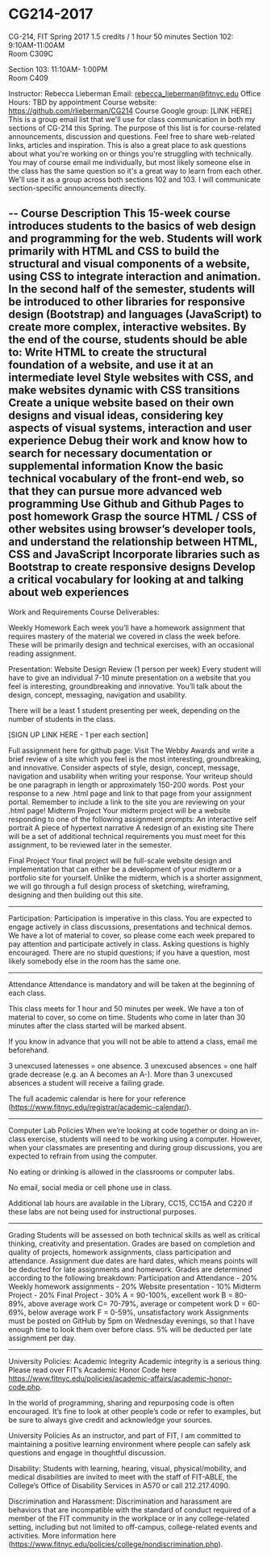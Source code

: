 # CG214-2017

CG-214, FIT Spring 2017 
1.5 credits / 1 hour 50 minutes
Section 102: 9:10AM-11:00AM       
Room C309C 

Section 103: 11:10AM- 1:00PM        
Room C409

Instructor: Rebecca Lieberman 
Email: rebecca_lieberman@fitnyc.edu
Office Hours: TBD by appointment 
Course website: https://github.com/rlieberman/CG214
Course Google group: [LINK HERE]
This is a group email list that we'll use for class communication in both my sections of CG-214 this Spring. 
The purpose of this list is for course-related announcements, discussion and questions. Feel free to share web-related links, articles and inspiration. This is also a great place to ask questions about what you're working on or things you're struggling with technically. You may of course email me individually, but most likely someone else in the class has the same question so it's a great way to learn from each other.
We'll use it as a group across both sections 102 and 103. I will communicate section-specific announcements directly.

--
Course Description
This 15-week course introduces students to the basics of web design and programming for the web. Students will work primarily with HTML and CSS to build the structural and visual components of a website, using CSS to integrate interaction and animation. In the second half of the semester, students will be introduced to other libraries for responsive design (Bootstrap) and languages (JavaScript) to create more complex, interactive websites.
By the end of the course, students should be able to:
Write HTML to create the structural foundation of a website, and use it at an intermediate level
Style websites with CSS, and make websites dynamic with CSS transitions 
Create a unique website based on their own designs and visual ideas, considering key aspects of visual systems, interaction and user experience
Debug their work and know how to search for necessary documentation or supplemental information
Know the basic technical vocabulary of the front-end web, so that they can pursue more advanced web programming
Use Github and Github Pages to post homework
Grasp the source HTML / CSS of other websites using browser’s developer tools, and understand the relationship between HTML, CSS and JavaScript
Incorporate libraries such as Bootstrap to create responsive designs
Develop a critical vocabulary for looking at and talking about web experiences 
--
Work and Requirements
Course Deliverables:

Weekly Homework
Each week you’ll have a homework assignment that requires mastery of the material we covered in class the week before. These will be primarily design and technical exercises, with an occasional reading assignment. 


Presentation: Website Design Review (1 person per week)
Every student will have to give an individual 7-10 minute presentation on a website that you feel is interesting, groundbreaking and innovative. You’ll talk about the design, concept, messaging, navigation and usability.

There will be a least 1 student presenting per week, depending on the number of students in the class. 

[SIGN UP LINK HERE - 1 per each section]

Full assignment here for github page:
Visit The Webby Awards and write a brief review of a site which you feel is the most interesting, groundbreaking, and innovative. Consider aspects of style, design, concept, message, navigation and usability when writing your response.
Your writeup should be one paragraph in length or approximately 150-200 words.
Post your response to a new .html page and link to that page from your assignment portal. Remember to include a link to the site you are reviewing on your .html page!
Midterm Project
Your midterm project will be a website responding to one of the following assignment prompts:
An interactive self portrait
A piece of hypertext narrative
A redesign of an existing site
There will be a set of additional technical requirements you must meet for this assignment, to be reviewed later in the semester.


Final Project
Your final project will be full-scale website design and implementation that can either be a development of your midterm or a portfolio site for yourself. Unlike the midterm, which is a shorter assignment, we will go through a full design process of sketching, wireframing, designing and then building out this site.

---

Participation:
Participation is imperative in this class. You are expected to engage actively in class discussions, presentations and technical demos. We have a lot of material to cover, so please come each week prepared to pay attention and participate actively in class. Asking questions is highly encouraged. There are no stupid questions; if you have a question, most likely somebody else in the room has the same one.

---

Attendance
Attendance is mandatory and will be taken at the beginning of each class.


This class meets for 1 hour and 50 minutes per week. We have a ton of material to cover, so come on time.  Students who come in later than 30 minutes after the class started will be marked absent.

If you know in advance that you will not be able to attend a class, email me beforehand.

3 unexcused latenesses = one absence. 
3 unexcused absences = one half grade decrease (e.g. an A becomes an A-). 
More than 3 unexcused absences a student will receive a failing grade. 

The full academic calendar is here for your reference (https://www.fitnyc.edu/registrar/academic-calendar/).

---

Computer Lab Policies
When we’re looking at code together or doing an in-class exercise, students will need to be working using a computer. However, when your classmates are presenting and during group discussions, you are expected to refrain from using the computer. 

No eating or drinking is allowed in the classrooms or computer labs.

No email, social media or cell phone use in class.

Additional lab hours are available in the Library, CC15, CC15A and C220 if these labs are not being used for instructional purposes.

---


Grading
Students will be assessed on both technical skills as well as critical thinking, creativity and presentation. Grades are based on completion and quality of projects, homework assignments, class participation and attendance. Assignment due dates are hard dates, which means points will be deducted for late assignments and homework. 
Grades are determined according to the following breakdown:
Participation and Attendance - 20%
Weekly homework assignments - 20%
Website presentation - 10%
Midterm Project - 20%
Final Project - 30%
A = 90-100%, excellent work 
B = 80-89%, above average work 
C= 70-79%, average or competent work 
D = 60-69%, below average work 
F = 0-59%, unsatisfactory work
Assignments must be posted on GitHub by 5pm on Wednesday evenings, so that I have enough time to look them over before class. 5% will be deducted per late assignment per day. 



---

University Policies: Academic Integrity
Academic integrity is a serious thing. Please read over FIT’s Academic Honor Code here https://www.fitnyc.edu/policies/academic-affairs/academic-honor-code.php.

In the world of programming, sharing and repurposing code is often encouraged. It’s fine to look at other people’s code or refer to examples, but be sure to always give credit and acknowledge your sources.


University Policies
As an instructor, and part of FIT,  I am committed to maintaining a positive learning environment where people can safely ask questions and engage in thoughtful discussion. 

Disability: Students with learning, hearing, visual, physical/mobility, and medical disabilities are invited to meet with the staff of FIT-ABLE, the College’s Office of Disability Services in A570 or call 212.217.4090.

Discrimination and Harassment: Discrimination and harassment are behaviors that are incompatible with the standard of conduct required of a member of the FIT community in the workplace or in any college-related setting, including but not limited to off-campus, college-related events and activities. More information here (https://www.fitnyc.edu/policies/college/nondiscrimination.php).